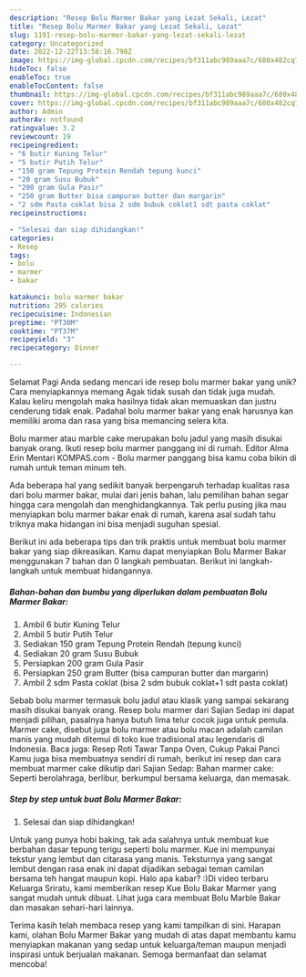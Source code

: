 ```yaml
---
description: "Resep Bolu Marmer Bakar yang Lezat Sekali, Lezat"
title: "Resep Bolu Marmer Bakar yang Lezat Sekali, Lezat"
slug: 1191-resep-bolu-marmer-bakar-yang-lezat-sekali-lezat
category: Uncategorized
date: 2022-12-22T13:58:16.798Z
image: https://img-global.cpcdn.com/recipes/bf311abc989aaa7c/680x482cq70/bolu-marmer-bakar-foto-resep-utama.jpg
hideToc: false
enableToc: true
enableTocContent: false
thumbnail: https://img-global.cpcdn.com/recipes/bf311abc989aaa7c/680x482cq70/bolu-marmer-bakar-foto-resep-utama.jpg
cover: https://img-global.cpcdn.com/recipes/bf311abc989aaa7c/680x482cq70/bolu-marmer-bakar-foto-resep-utama.jpg
author: Admin
authorAv: notfound
ratingvalue: 3.2
reviewcount: 19
recipeingredient:
- "6 butir Kuning Telur"
- "5 butir Putih Telur"
- "150 gram Tepung Protein Rendah tepung kunci"
- "20 gram Susu Bubuk"
- "200 gram Gula Pasir"
- "250 gram Butter bisa campuran butter dan margarin"
- "2 sdm Pasta coklat bisa 2 sdm bubuk coklat1 sdt pasta coklat"
recipeinstructions:

- "Selesai dan siap dihidangkan!"
categories:
- Resep
tags:
- bolu
- marmer
- bakar

katakunci: bolu marmer bakar 
nutrition: 295 calories
recipecuisine: Indonesian
preptime: "PT30M"
cooktime: "PT37M"
recipeyield: "3"
recipecategory: Dinner

---
```



Selamat Pagi Anda sedang mencari ide resep bolu marmer bakar yang unik? Cara menyiapkannya memang Agak tidak susah dan tidak juga mudah. Kalau keliru mengolah maka hasilnya tidak akan memuaskan dan justru cenderung tidak enak. Padahal bolu marmer bakar yang enak harusnya kan memiliki aroma dan rasa yang bisa memancing selera kita.


Bolu marmer atau marble cake merupakan bolu jadul yang masih disukai banyak orang. Ikuti resep bolu marmer panggang ini di rumah. Editor Alma Erin Mentari KOMPAS.com - Bolu marmer panggang bisa kamu coba bikin di rumah untuk teman minum teh.

Ada beberapa hal yang sedikit banyak berpengaruh terhadap kualitas rasa dari bolu marmer bakar, mulai dari jenis bahan, lalu pemilihan bahan segar hingga cara mengolah dan menghidangkannya. Tak perlu pusing jika mau menyiapkan bolu marmer bakar enak di rumah, karena asal sudah tahu triknya maka hidangan ini bisa menjadi suguhan spesial.


Berikut ini ada beberapa tips dan trik praktis untuk membuat bolu marmer bakar yang siap dikreasikan. Kamu dapat menyiapkan Bolu Marmer Bakar menggunakan 7 bahan dan 0 langkah pembuatan. Berikut ini langkah-langkah untuk membuat hidangannya.

<!--inarticleads1-->

##### Bahan-bahan dan bumbu yang diperlukan dalam pembuatan Bolu Marmer Bakar:

1. Ambil 6 butir Kuning Telur
1. Ambil 5 butir Putih Telur
1. Sediakan 150 gram Tepung Protein Rendah (tepung kunci)
1. Sediakan 20 gram Susu Bubuk
1. Persiapkan 200 gram Gula Pasir
1. Persiapkan 250 gram Butter (bisa campuran butter dan margarin)
1. Ambil 2 sdm Pasta coklat (bisa 2 sdm bubuk coklat+1 sdt pasta coklat)


Sebab bolu marmer termasuk bolu jadul atau klasik yang sampai sekarang masih disukai banyak orang. Resep bolu marmer dari Sajian Sedap ini dapat menjadi pilihan, pasalnya hanya butuh lima telur cocok juga untuk pemula. Marmer cake, disebut juga bolu marmer atau bolu macan adalah camilan manis yang mudah ditemui di toko kue tradisional atau legendaris di Indonesia. Baca juga: Resep Roti Tawar Tanpa Oven, Cukup Pakai Panci Kamu juga bisa membuatnya sendiri di rumah, berikut ini resep dan cara membuat marmer cake dikutip dari Sajian Sedap: Bahan marmer cake: Seperti berolahraga, berlibur, berkumpul bersama keluarga, dan memasak. 

<!--inarticleads2-->

##### Step by step untuk buat Bolu Marmer Bakar:


1. Selesai dan siap dihidangkan!

Untuk yang punya hobi baking, tak ada salahnya untuk membuat kue berbahan dasar tepung terigu seperti bolu marmer. Kue ini mempunyai tekstur yang lembut dan citarasa yang manis. Teksturnya yang sangat lembut dengan rasa enak ini dapat dijadikan sebagai teman camilan bersama teh hangat maupun kopi. Halo apa kabar? :)Di video terbaru Keluarga Sriratu, kami memberikan resep Kue Bolu Bakar Marmer yang sangat mudah untuk dibuat. Lihat juga cara membuat Bolu Marble Bakar dan masakan sehari-hari lainnya. 

Terima kasih telah membaca resep yang kami tampilkan di sini. Harapan kami, olahan Bolu Marmer Bakar yang mudah di atas dapat membantu kamu menyiapkan makanan yang sedap untuk keluarga/teman maupun menjadi inspirasi untuk berjualan makanan. Semoga bermanfaat dan selamat mencoba!
